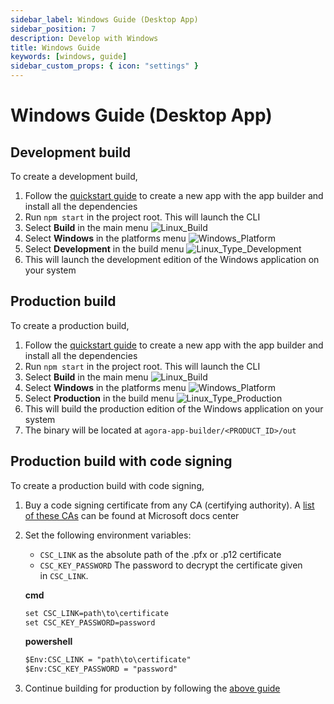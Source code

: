 ```yaml
---
sidebar_label: Windows Guide (Desktop App)
sidebar_position: 7
description: Develop with Windows
title: Windows Guide
keywords: [windows, guide]
sidebar_custom_props: { icon: "settings" }
---
```


# Windows Guide (Desktop App)

## Development build

To create a development build,

1.  Follow the [quickstart guide](/turn-key/quickstart) to create a new app with the app builder and install all the dependencies
1.  Run `npm start` in the project root. This will launch the CLI
1.  Select **Build** in the main menu
    <image alt="Linux_Build" className="center-img" lightImageSrc="guides/Linux_Build.png" darkImageSrc="guides/Linux_Build.png" />
1.  Select **Windows** in the platforms menu
    <image alt="Windows_Platform" className="center-img" lightImageSrc="guides/Windows_Platform.png" darkImageSrc="guides/Windows_Platform.png" />
1.  Select **Development** in the build menu
    <image alt="Linux_Type_Development" className="center-img" lightImageSrc="guides/Linux_Type_Development.png" darkImageSrc="guides/Linux_Type_Development.png" />
1.  This will launch the development edition of the Windows application on your system

## Production build

To create a production build,

1.  Follow the [quickstart guide](/turn-key/quickstart) to create a new app with the app builder and install all the dependencies
1.  Run `npm start` in the project root. This will launch the CLI
1.  Select **Build** in the main menu
    <image alt="Linux_Build" className="center-img" lightImageSrc="guides/Linux_Build.png" darkImageSrc="guides/Linux_Build.png" />
1.  Select **Windows** in the platforms menu
    <image alt="Windows_Platform" className="center-img" lightImageSrc="guides/Windows_Platform.png" darkImageSrc="guides/Windows_Platform.png" />
1.  Select **Production** in the build menu
    <image alt="Linux_Type_Production"  className="center-img" lightImageSrc="guides/Linux_Type_Production.png" darkImageSrc="guides/Linux_Type_Production.png" />
1.  This will build the production edition of the Windows application on your system
1.  The binary will be located at `agora-app-builder/<PRODUCT_ID>/out`

## Production build with code signing

To create a production build with code signing,

1.  Buy a code signing certificate from any CA (certifying authority). A [list of these CAs](https://docs.microsoft.com/en-us/windows-hardware/drivers/dashboard/get-a-code-signing-certificate) can be found at Microsoft docs center
2.  Set the following environment variables:

    - `CSC_LINK` as the absolute path of the .pfx or .p12 certificate
    - `CSC_KEY_PASSWORD` The password to decrypt the certificate given in `CSC_LINK`.

    **cmd**

    ```markdown
    set CSC_LINK=path\to\certificate
    set CSC_KEY_PASSWORD=password
    ```

    **powershell**

    ```markdown
    $Env:CSC_LINK = "path\to\certificate"
    $Env:CSC_KEY_PASSWORD = "password"
    ```

3.  Continue building for production by following the [above guide](#production-build)
